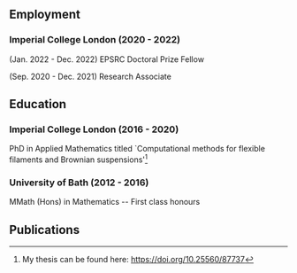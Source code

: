 <!--
**timwestwood/timwestwood** is a ✨ _special_ ✨ repository because its `README.md` (this file) appears on your GitHub profile.

Here are some ideas to get you started:

- 🔭 I’m currently working on ...
- 🌱 I’m currently learning ...
- 👯 I’m looking to collaborate on ...
- 🤔 I’m looking for help with ...
- 💬 Ask me about ...
- 📫 How to reach me: ...
- 😄 Pronouns: ...
- ⚡ Fun fact: ...
-->

## Employment
### Imperial College London (2020 - 2022) 

(Jan. 2022 - Dec. 2022) EPSRC Doctoral Prize Fellow 

(Sep. 2020 - Dec. 2021) Research Associate

## Education
### Imperial College London (2016 - 2020)
PhD in Applied Mathematics titled `Computational methods for flexible filaments and Brownian suspensions'[^thesis]
### University of Bath (2012 - 2016)
MMath (Hons) in Mathematics -- First class honours

## Publications


[^thesis]: My thesis can be found here: https://doi.org/10.25560/87737
